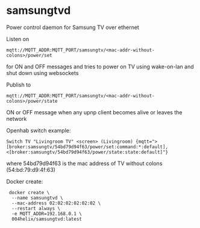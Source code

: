 # samsungtvd

Power control daemon for Samsung TV over ethernet

Listen on
```
mqtt://MQTT_ADDR:MQTT_PORT/samsungtv/<mac-addr-without-colons>/power/set
```
for ON and OFF messages and tries to power on TV using wake-on-lan and
shut down using websockets

Publish to
```
mqtt://MQTT_ADDR:MQTT_PORT/samsungtv/<mac-addr-without-colons>/power/state
```
ON or OFF message when any upnp client becomes alive or leaves the network

Openhab switch example:
```
Switch TV "Livingroom TV" <screen> (Livingroom) {mqtt=">[broker:samsungtv/54bd79d94f63/power/set:command:*:default],<[broker:samsungtv/54bd79d94f63/power/state:state:default]"}
```
where 54bd79d94f63 is the mac address of TV without colons (54:bd:79:d9:4f:63)

Docker create:
```
 docker create \
  --name samsungtvd \
  --mac-address 02:02:02:02:02:02 \
  --restart always \
  -e MQTT_ADDR=192.168.0.1 \
  004helix/samsungtvd:latest
```
